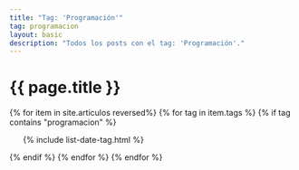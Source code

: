 ```yaml
---
title: "Tag: 'Programación'"
tag: programacion
layout: basic
description: "Todos los posts con el tag: 'Programación'."
---
```


<h1>{{ page.title }}</h1>

{% for item in site.articulos reversed%}
{% for tag in item.tags %}
{% if tag contains "programacion" %}
<ul>
    {% include list-date-tag.html %}
</ul>
{% endif %}
{% endfor %}
{% endfor %}
